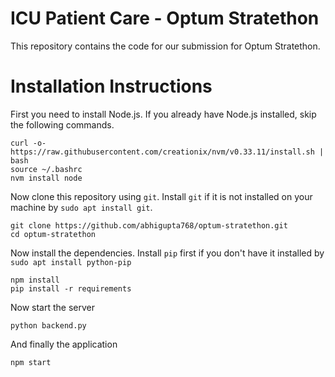 # ICU Patient Care - Optum Stratethon

This repository contains the code for our submission for Optum Stratethon.

# Installation Instructions

First you need to install Node.js. If you already have Node.js installed, skip the following commands.

```
curl -o- https://raw.githubusercontent.com/creationix/nvm/v0.33.11/install.sh | bash
source ~/.bashrc
nvm install node
```

Now clone this repository using `git`. Install `git` if it is not installed on your machine by `sudo apt install git`.
```
git clone https://github.com/abhigupta768/optum-stratethon.git
cd optum-stratethon
```

Now install the dependencies. Install `pip` first if you don't have it installed by `sudo apt install python-pip`
```
npm install
pip install -r requirements
```

Now start the server
```
python backend.py
```

And finally the application
```
npm start
```

